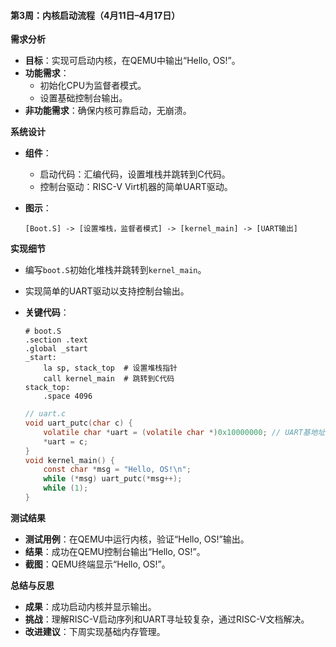 
#### 第3周：内核启动流程（4月11日–4月17日）

**需求分析**

- **目标**：实现可启动内核，在QEMU中输出“Hello, OS!”。
- **功能需求**：
  - 初始化CPU为监督者模式。
  - 设置基础控制台输出。
- **非功能需求**：确保内核可靠启动，无崩溃。

**系统设计**

- **组件**：

  - 启动代码：汇编代码，设置堆栈并跳转到C代码。
  - 控制台驱动：RISC-V Virt机器的简单UART驱动。

- **图示**：

  ```
  [Boot.S] -> [设置堆栈，监督者模式] -> [kernel_main] -> [UART输出]
  ```

**实现细节**

- 编写`boot.S`初始化堆栈并跳转到`kernel_main`。

- 实现简单的UART驱动以支持控制台输出。

- **关键代码**：

  ```assembly
  # boot.S
  .section .text
  .global _start
  _start:
      la sp, stack_top  # 设置堆栈指针
      call kernel_main  # 跳转到C代码
  stack_top:
      .space 4096
  ```

  ```c
  // uart.c
  void uart_putc(char c) {
      volatile char *uart = (volatile char *)0x10000000; // UART基地址
      *uart = c;
  }
  void kernel_main() {
      const char *msg = "Hello, OS!\n";
      while (*msg) uart_putc(*msg++);
      while (1);
  }
  ```

**测试结果**

- **测试用例**：在QEMU中运行内核，验证“Hello, OS!”输出。
- **结果**：成功在QEMU控制台输出“Hello, OS!”。
- **截图**：QEMU终端显示“Hello, OS!”。

**总结与反思**

- **成果**：成功启动内核并显示输出。
- **挑战**：理解RISC-V启动序列和UART寻址较复杂，通过RISC-V文档解决。
- **改进建议**：下周实现基础内存管理。